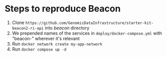 # Steps to reproduce Beacon
1. Clone `https://github.com/GenomicDataInfrastructure/starter-kit-beacon2-ri-api` into _beacon_ directory
2. We prepended names of the services in `deploy/docker-compose.yml` with "beacon-" wherever it's relevant
3. Run `docker network create my-app-network`
4. Run `docker compose up -d`